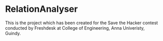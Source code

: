 RelationAnalyser
================

This is the project which has been created for the Save the Hacker contest conducted by Freshdesk at College of Engineering, Anna Univeristy, Guindy.
